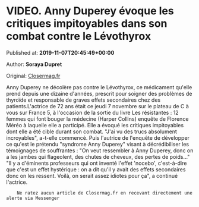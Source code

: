 
# VIDEO. Anny Duperey évoque les critiques impitoyables dans son combat contre le Lévothyrox

Published at: **2019-11-07T20:45:49+00:00**

Author: **Soraya Dupret**

Original: [Closermag.fr](https://www.closermag.fr/people/video-anny-duperey-evoque-les-critiques-impitoyables-dans-son-combat-contre-le-l-1046267)

Anny Duperey ne décolère pas contre le Lévothyrox, ce médicament qu'elle prend depuis une dizaine d'années, prescrit pour soigner des problèmes de thyroïde et responsable de graves effets secondaires chez des patients.L'actrice de 72 ans était ce jeudi 7 novembre sur le plateau de C à vous sur France 5, à l'occasion de la sortie du livre Les résistantes : 12 femmes qui font bouger la médecine (Harper Collins) enquête de Florence Méréo à laquelle elle a participé.
Elle a évoqué les critiques impitoyables dont elle a été cible durant son combat. "J'ai vu des trucs absolument incroyables", a-t-elle commencé. Puis l'autrice de l'enquête de développer ce qu'est le prétendu "syndrome Anny Duperey" visant à décrédibiliser les témoignages de souffrantes : "On veut ressembler à Anny Duperey, donc on a les jambes qui flageolent, des chutes de cheveux, des pertes de poids..."
"Il y a d'éminents professeurs qui ont inventé l'effet 'nocebo', c'est-à-dire que c'est un effet hystérique : on a dit qu'il y avait des effets secondaires donc on les ressent. Voilà, on serait assez idiotes pour ça", a continué l'actrice.

        Ne ratez aucun article de Closermag.fr en recevant directement une alerte via Messenger
      
